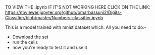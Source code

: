 TO VIEW THE .ipynb IF IT'S NOT WORKING HERE CLICK ON THE LINK:
https://nbviewer.jupyter.org/github/omarbassuni2/Digits-Classifier/blob/master/Numbers-classifier.ipynb

This is a model trained with mnist dataset which.
All you need to do:-
-	Download the set
-	run the cells
-	now you're ready to test it and use it
